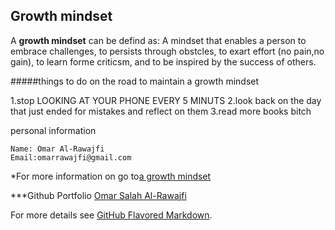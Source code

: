 ## Growth mindset 
A **growth mindset** can be defind as: A mindset that enables a person to embrace challenges, to persists through obstcles, to exart effort (no pain,no gain), to learn forme criticsm, and to be inspired by the success of others.

#####things to do on the road to maintain a growth mindset

1.stop LOOKING AT YOUR PHONE EVERY 5 MINUTS
2.look back on the day that just ended for mistakes and reflect on them
3.read more books bitch

personal information
```personal information
Name: Omar Al-Rawajfi
Email:omarrawajfi@gmail.com
```
*For more information on go to[a growth mindset](https://www.atlassian.com/blog/inside-atlassian/growth-mindset)

***Github Portfolio [Omar Salah Al-Rawajfi](https://github.com/omar-rawajfi)

For more details see [GitHub Flavored Markdown](https://guides.github.com/features/mastering-markdown/).


